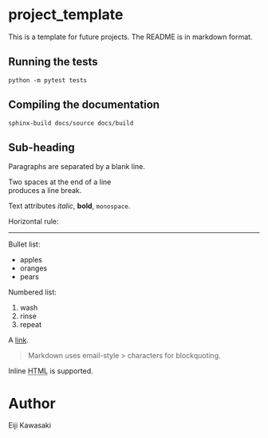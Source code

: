 # project_template

This is a template for future projects. The README is in markdown format.

## Running the tests

``` python -m pytest tests ```

## Compiling the documentation

``` sphinx-build docs/source docs/build ```

## Sub-heading

Paragraphs are separated
by a blank line.

Two spaces at the end of a line  
produces a line break.

Text attributes _italic_, 
**bold**, `monospace`.

Horizontal rule:

---

Bullet list:

  * apples
  * oranges
  * pears

Numbered list:

  1. wash
  2. rinse
  3. repeat

A [link][example].

  [example]: https://gitlab.com/eijikawasaki/project_template

> Markdown uses email-style > characters for blockquoting.

Inline <abbr title="Hypertext Markup Language">HTML</abbr> is supported.

# Author

Eiji Kawasaki
